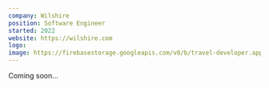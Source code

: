 ```yaml
---
company: Wilshire
position: Software Engineer
started: 2022
website: https://wilshire.com
logo:
image: https://firebasestorage.googleapis.com/v0/b/travel-developer.appspot.com/o/work%2Fwilshire-compressed.jpg?alt=media&token=6acbc88c-d699-4497-9b8b-766dc727b349
---
```


Coming soon...
